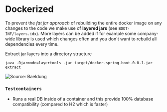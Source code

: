 # Dockerized
To prevent the *fat jar approach* of rebuilding the entire docker image on any changes to the code we make use of **layered jars** (see `BOOT-INF/layers.idx`).
More layers can be added if for example some company-wide library is used which changes often and you don't want to rebuild all dependencies every time.

Extract jar layers into a directory structure
```
java -Djarmode=layertools -jar target/docker-spring-boot-0.0.1.jar extract
```
![Source: Baeldung](https://www.baeldung.com/wp-content/uploads/2020/11/spring-boot-layers.jpg)
### `Testcontainers`
- Runs a real DB inside of a container and this provide 100% database compatibility (compared to H2 which is faster)